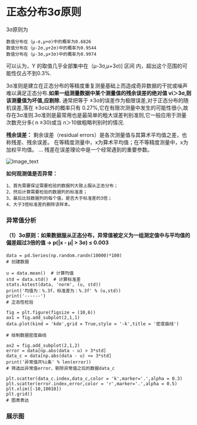 # 正态分布3σ原则

3σ原则为 

    数值分布在（μ-σ,μ+σ)中的概率为0.6826 
    数值分布在（μ-2σ,μ+2σ)中的概率为0.9544 
    数值分布在（μ-3σ,μ+3σ)中的概率为0.9974 

可以认为，Y 的取值几乎全部集中在（μ-3σ,μ+3σ)] 区间 内，超出这个范围的可能性仅占不到0.3%.


3σ准则是建立在正态分布的等精度重复测量基础上而造成奇异数据的干扰或噪声难以满足正态分布.__如果一组测量数据中某个测量值的残余误差的绝对值 νi＞3σ,则该测量值为坏值,应剔除.__ 通常把等于 ±3σ的误差作为极限误差,对于正态分布的随机误差,落在 ±3σ以外的概率只有 0.27%,它在有限次测量中发生的可能性很小,故存在3σ准则.3σ准则是最常用也是最简单的粗大误差判别准则,它一般应用于测量次数充分多( n ≥30)或当 n＞10做粗略判别时的情况.

__残余误差：__ 剩余误差（residual errors）是各次测量值与其算术平均值之差，也称残差、残余误差。 在等精度测量中，x为算术平均值；在不等精度测量中，x为加权平均值。 ... 残差在误差理论中是一个经常遇到的重要参数。


![Image_text](https://raw.githubusercontent.com/OneStepAndTwoSteps/Data_Analysis/master/static/%E7%89%B9%E5%BE%81%E5%B7%A5%E7%A8%8B/%E6%AD%A3%E6%80%81%E5%88%86%E5%B8%83/%E6%AD%A3%E6%80%81%E5%88%86%E5%B8%831.png)

__如何观测值是否异常：__

    1、首先需要保证需要检验的数据列大致上服从正态分布；
    2、然后计算需要检验的数据列的标准差；
    3、最后比较数据列的每个值，是否大于标准差的3倍；
    4、大于3倍标准差的删除该样本。




### 异常值分析
#### （1）3σ原则：如果数据服从正态分布，异常值被定义为一组测定值中与平均值的偏差超过3倍的值 → p(|x - μ| > 3σ) ≤ 0.003

    data = pd.Series(np.random.randn(10000)*100)
    # 创建数据

    u = data.mean()  # 计算均值
    std = data.std()  # 计算标准差
    stats.kstest(data, 'norm', (u, std))
    print('均值为：%.3f，标准差为：%.3f' % (u,std))
    print('------')
    # 正态性检验

    fig = plt.figure(figsize = (10,6))
    ax1 = fig.add_subplot(2,1,1)
    data.plot(kind = 'kde',grid = True,style = '-k',title = '密度曲线')

    # 绘制数据密度曲线

    ax2 = fig.add_subplot(2,1,2)
    error = data[np.abs(data - u) > 3*std]
    data_c = data[np.abs(data - u) <= 3*std]
    print('异常值共%i条' % len(error))
    # 筛选出异常值error、剔除异常值之后的数据data_c

    plt.scatter(data_c.index,data_c,color = 'k',marker='.',alpha = 0.3)
    plt.scatter(error.index,error,color = 'r',marker='.',alpha = 0.5)
    plt.xlim([-10,10010])
    plt.grid()
    # 图表表达


### 展示图

<div align=center><img  src=""/></div>





